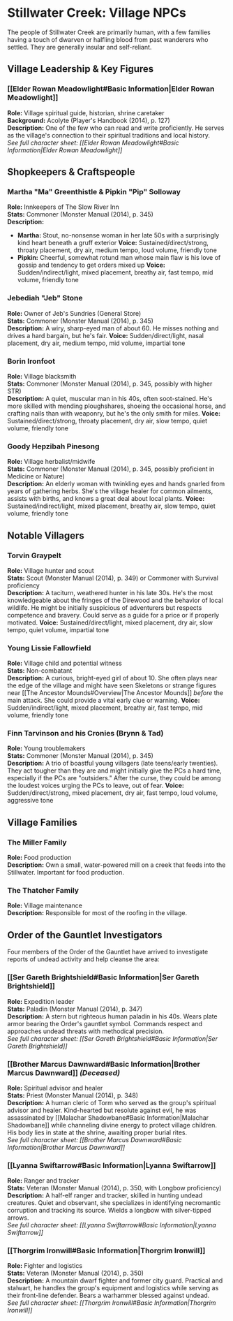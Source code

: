# Stillwater Creek: Village NPCs

The people of Stillwater Creek are primarily human, with a few families having a touch of dwarven or halfling blood from past wanderers who settled. They are generally insular and self-reliant.

## Village Leadership & Key Figures

### [[Elder Rowan Meadowlight#Basic Information|Elder Rowan Meadowlight]]
**Role:** Village spiritual guide, historian, shrine caretaker  
**Background:** Acolyte (Player's Handbook (2014), p. 127)  
**Description:** One of the few who can read and write proficiently. He serves as the village's connection to their spiritual traditions and local history.  
*See full character sheet: [[Elder Rowan Meadowlight#Basic Information|Elder Rowan Meadowlight]]*

## Shopkeepers & Craftspeople

### Martha "Ma" Greenthistle & Pipkin "Pip" Solloway
**Role:** Innkeepers of The Slow River Inn  
**Stats:** Commoner (Monster Manual (2014), p. 345)  
**Description:** 
- **Martha:** Stout, no-nonsense woman in her late 50s with a surprisingly kind heart beneath a gruff exterior
  **Voice:** Sustained/direct/strong, throaty placement, dry air, medium tempo, loud volume, friendly tone
- **Pipkin:** Cheerful, somewhat rotund man whose main flaw is his love of gossip and tendency to get orders mixed up
  **Voice:** Sudden/indirect/light, mixed placement, breathy air, fast tempo, mid volume, friendly tone

### Jebediah "Jeb" Stone
**Role:** Owner of Jeb's Sundries (General Store)  
**Stats:** Commoner (Monster Manual (2014), p. 345)  
**Description:** A wiry, sharp-eyed man of about 60. He misses nothing and drives a hard bargain, but he's fair.
**Voice:** Sudden/direct/light, nasal placement, dry air, medium tempo, mid volume, impartial tone

### Borin Ironfoot
**Role:** Village blacksmith  
**Stats:** Commoner (Monster Manual (2014), p. 345, possibly with higher STR)  
**Description:** A quiet, muscular man in his 40s, often soot-stained. He's more skilled with mending ploughshares, shoeing the occasional horse, and crafting nails than with weaponry, but he's the only smith for miles.
**Voice:** Sustained/direct/strong, throaty placement, dry air, slow tempo, quiet volume, friendly tone

### Goody Hepzibah Pinesong
**Role:** Village herbalist/midwife  
**Stats:** Commoner (Monster Manual (2014), p. 345, possibly proficient in Medicine or Nature)  
**Description:** An elderly woman with twinkling eyes and hands gnarled from years of gathering herbs. She's the village healer for common ailments, assists with births, and knows a great deal about local plants.
**Voice:** Sustained/indirect/light, mixed placement, breathy air, slow tempo, quiet volume, friendly tone

## Notable Villagers

### Torvin Graypelt
**Role:** Village hunter and scout  
**Stats:** Scout (Monster Manual (2014), p. 349) or Commoner with Survival proficiency  
**Description:** A taciturn, weathered hunter in his late 30s. He's the most knowledgeable about the fringes of the Direwood and the behavior of local wildlife. He might be initially suspicious of adventurers but respects competence and bravery. Could serve as a guide for a price or if properly motivated.
**Voice:** Sustained/direct/light, mixed placement, dry air, slow tempo, quiet volume, impartial tone

### Young Lissie Fallowfield
**Role:** Village child and potential witness  
**Stats:** Non-combatant  
**Description:** A curious, bright-eyed girl of about 10. She often plays near the edge of the village and might have seen Skeletons or strange figures near [[The Ancestor Mounds#Overview|The Ancestor Mounds]] *before* the main attack. She could provide a vital early clue or warning.
**Voice:** Sudden/indirect/light, mixed placement, breathy air, fast tempo, mid volume, friendly tone

### Finn Tarvinson and his Cronies (Brynn & Tad)
**Role:** Young troublemakers  
**Stats:** Commoner (Monster Manual (2014), p. 345)  
**Description:** A trio of boastful young villagers (late teens/early twenties). They act tougher than they are and might initially give the PCs a hard time, especially if the PCs are "outsiders." After the curse, they could be among the loudest voices urging the PCs to leave, out of fear.
**Voice:** Sudden/direct/strong, mixed placement, dry air, fast tempo, loud volume, aggressive tone

## Village Families

### The Miller Family
**Role:** Food production  
**Description:** Own a small, water-powered mill on a creek that feeds into the Stillwater. Important for food production.

### The Thatcher Family
**Role:** Village maintenance  
**Description:** Responsible for most of the roofing in the village.

## Order of the Gauntlet Investigators

Four members of the Order of the Gauntlet have arrived to investigate reports of undead activity and help cleanse the area:

### [[Ser Gareth Brightshield#Basic Information|Ser Gareth Brightshield]]
**Role:** Expedition leader  
**Stats:** Paladin (Monster Manual (2014), p. 347)  
**Description:** A stern but righteous human paladin in his 40s. Wears plate armor bearing the Order's gauntlet symbol. Commands respect and approaches undead threats with methodical precision.  
*See full character sheet: [[Ser Gareth Brightshield#Basic Information|Ser Gareth Brightshield]]*

### [[Brother Marcus Dawnward#Basic Information|Brother Marcus Dawnward]] *(Deceased)*
**Role:** Spiritual advisor and healer  
**Stats:** Priest (Monster Manual (2014), p. 348)  
**Description:** A human cleric of Torm who served as the group's spiritual advisor and healer. Kind-hearted but resolute against evil, he was assassinated by [[Malachar Shadowbane#Basic Information|Malachar Shadowbane]] while channeling divine energy to protect village children. His body lies in state at the shrine, awaiting proper burial rites.  
*See full character sheet: [[Brother Marcus Dawnward#Basic Information|Brother Marcus Dawnward]]*

### [[Lyanna Swiftarrow#Basic Information|Lyanna Swiftarrow]]
**Role:** Ranger and tracker  
**Stats:** Veteran (Monster Manual (2014), p. 350, with Longbow proficiency)  
**Description:** A half-elf ranger and tracker, skilled in hunting undead creatures. Quiet and observant, she specializes in identifying necromantic corruption and tracking its source. Wields a longbow with silver-tipped arrows.  
*See full character sheet: [[Lyanna Swiftarrow#Basic Information|Lyanna Swiftarrow]]*

### [[Thorgrim Ironwill#Basic Information|Thorgrim Ironwill]]
**Role:** Fighter and logistics  
**Stats:** Veteran (Monster Manual (2014), p. 350)  
**Description:** A mountain dwarf fighter and former city guard. Practical and stalwart, he handles the group's equipment and logistics while serving as their front-line defender. Bears a warhammer blessed against undead.  
*See full character sheet: [[Thorgrim Ironwill#Basic Information|Thorgrim Ironwill]]*